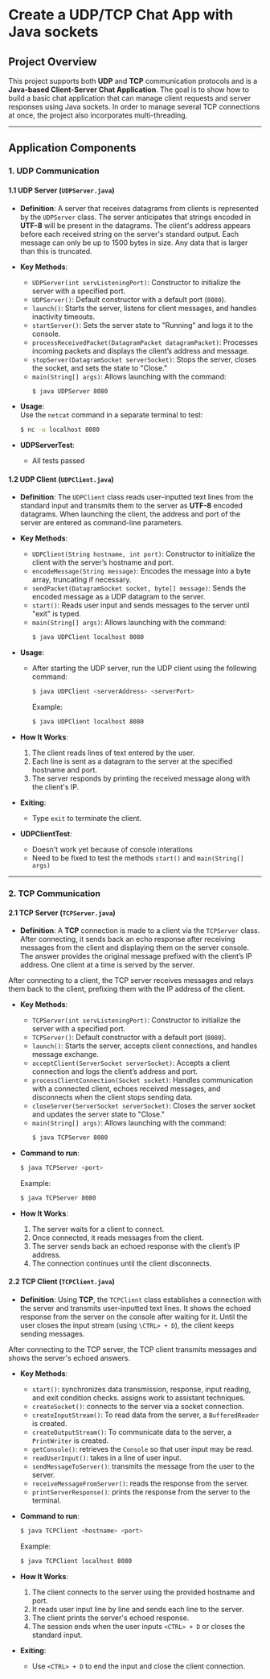 # Create a UDP/TCP Chat App with Java sockets

## Project Overview

This project supports both **UDP** and **TCP** communication protocols and is a **Java-based Client-Server Chat Application**. The goal is to show how to build a basic chat application that can manage client requests and server responses using Java sockets. In order to manage several TCP connections at once, the project also incorporates multi-threading.

---

## Application Components

### 1. UDP Communication

#### 1.1 UDP Server (`UDPServer.java`)

- **Definition**: 
  A server that receives datagrams from clients is represented by the `UDPServer` class. The server anticipates that strings encoded in **UTF-8** will be present in the datagrams. The client's address appears before each received string on the server's standard output. Each message can only be up to 1500 bytes in size. Any data that is larger than this is truncated.

- **Key Methods**:
  - `UDPServer(int servListeningPort)`: Constructor to initialize the server with a specified port.
  - `UDPServer()`: Default constructor with a default port (`8080`).
  - `launch()`: Starts the server, listens for client messages, and handles inactivity timeouts.
  - `startServer()`: Sets the server state to "Running" and logs it to the console.
  - `processReceivedPacket(DatagramPacket datagramPacket)`: Processes incoming packets and displays the client’s address and message.
  - `stopServer(DatagramSocket serverSocket)`: Stops the server, closes the socket, and sets the state to "Close."
  - `main(String[] args)`: Allows launching with the command:  
    ```sh
    $ java UDPServer 8080
    
- **Usage**:  
  Use the `netcat` command in a separate terminal to test:
  ```sh
  $ nc -u localhost 8080

- **UDPServerTest**:
  - All tests passed

#### 1.2 UDP Client (`UDPClient.java`)

- **Definition**:
  The `UDPClient` class reads user-inputted text lines from the standard input and transmits them to the server as **UTF-8** encoded datagrams. When launching the client, the address and port of the server are entered as command-line parameters.

- **Key Methods**:
  - `UDPClient(String hostname, int port)`: Constructor to initialize the client with the server’s hostname and port.
  - `encodeMessage(String message)`: Encodes the message into a byte array, truncating if necessary.
  - `sendPacket(DatagramSocket socket, byte[] message)`: Sends the encoded message as a UDP datagram to the server.
  - `start()`: Reads user input and sends messages to the server until "exit" is typed.
  - `main(String[] args)`: Allows launching with the command:  
    ```sh
    $ java UDPClient localhost 8080

- **Usage**:
  - After starting the UDP server, run the UDP client using the following command:
    ```sh
    $ java UDPClient <serverAddress> <serverPort>
    ```
    Example:
    ```sh
    $ java UDPClient localhost 8080
    ```

- **How It Works**:
  1. The client reads lines of text entered by the user.
  2. Each line is sent as a datagram to the server at the specified hostname and port.
  3. The server responds by printing the received message along with the client's IP.

- **Exiting**:
  - Type `exit` to terminate the client.

- **UDPClientTest**:
  - Doesn't work yet because of console interations
  - Need to be fixed to test the methods `start()` and `main(String[] args)`

---

### 2. TCP Communication

#### 2.1 TCP Server (`TCPServer.java`)

- **Definition**:
  A **TCP** connection is made to a client via the `TCPServer` class. After connecting, it sends back an echo response after receiving messages from the client and displaying them on the server console. The answer provides the original message prefixed with the client’s IP address. One client at a time is served by the server.

After connecting to a client, the TCP server receives messages and relays them back to the client, prefixing them with the IP address of the client.

- **Key Methods**:
  - `TCPServer(int servListeningPort)`: Constructor to initialize the server with a specified port.
  - `TCPServer()`: Default constructor with a default port (`8080`).
  - `launch()`: Starts the server, accepts client connections, and handles message exchange.
  - `acceptClient(ServerSocket serverSocket)`: Accepts a client connection and logs the client’s address and port.
  - `processClientConnection(Socket socket)`: Handles communication with a connected client, echoes received messages, and disconnects when the client stops sending data.
  - `closeServer(ServerSocket serverSocket)`: Closes the server socket and updates the server state to "Close."
  - `main(String[] args)`: Allows launching with the command:  
    ```sh
    $ java TCPServer 8080

- **Command to run**:
    ```sh
    $ java TCPServer <port>
    ```
    Example:
    ```sh
    $ java TCPServer 8080
    ```

- **How It Works**:
  1. The server waits for a client to connect.
  2. Once connected, it reads messages from the client.
  3. The server sends back an echoed response with the client’s IP address.
  4. The connection continues until the client disconnects.

#### 2.2 TCP Client (`TCPClient.java`)

- **Definition**:
  Using **TCP**, the `TCPClient` class establishes a connection with the server and transmits user-inputted text lines. It shows the echoed response from the server on the console after waiting for it. Until the user closes the input stream (using `\CTRL> + D`), the client keeps sending messages.

After connecting to the TCP server, the TCP client transmits messages and shows the server's echoed answers.

- **Key Methods**:
  - `start()`: synchronizes data transmission, response, input reading, and exit condition checks. assigns work to assistant techniques.
  - `createSocket()`: connects to the server via a socket connection.
  - `createInputStream()`: To read data from the server, a `BufferedReader` is created.
  - `createOutputStream()`: To communicate data to the server, a `PrintWriter` is created.
  - `getConsole()`: retrieves the `Console` so that user input may be read.
  - `readUserInput()`: takes in a line of user input.
  - `sendMessageToServer()`: transmits the message from the user to the server.
  - `receiveMessageFromServer()`: reads the response from the server.
  - `printServerResponse()`: prints the response from the server to the terminal.

- **Command to run**:
    ```sh
    $ java TCPClient <hostname> <port>
    ```
    Example:
    ```sh
    $ java TCPClient localhost 8080
    ```

- **How It Works**:
  1. The client connects to the server using the provided hostname and port.
  2. It reads user input line by line and sends each line to the server.
  3. The client prints the server's echoed response.
  4. The session ends when the user inputs `<CTRL> + D` or closes the standard input.

- **Exiting**:
  - Use `<CTRL> + D` to end the input and close the client connection.
